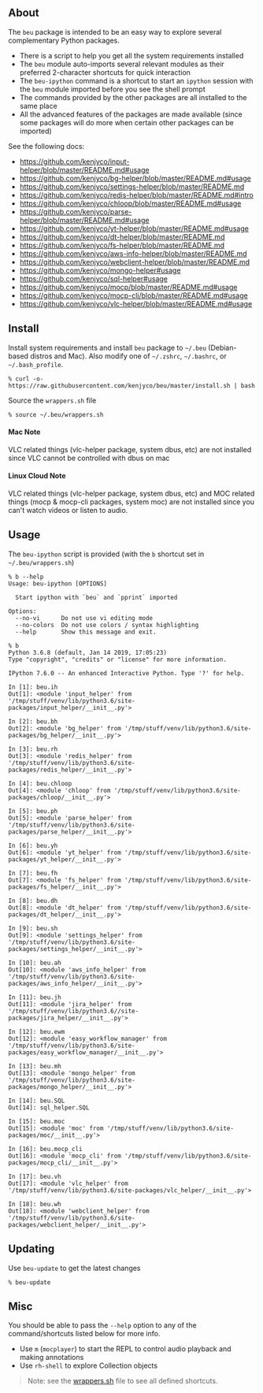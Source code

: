 ## About

The `beu` package is intended to be an easy way to explore several complementary
Python packages.

- There is a script to help you get all the system requirements installed
- The `beu` module auto-imports several relevant modules as their preferred
  2-character shortcuts for quick interaction
- The `beu-ipython` command is a shortcut to start an `ipython` session with the
  `beu` module imported before you see the shell prompt
- The commands provided by the other packages are all installed to the same
  place
- All the advanced features of the packages are made available (since some
  packages will do more when certain other packages can be imported)

See the following docs:

- <https://github.com/kenjyco/input-helper/blob/master/README.md#usage>
- <https://github.com/kenjyco/bg-helper/blob/master/README.md#usage>
- <https://github.com/kenjyco/settings-helper/blob/master/README.md>
- <https://github.com/kenjyco/redis-helper/blob/master/README.md#intro>
- <https://github.com/kenjyco/chloop/blob/master/README.md#usage>
- <https://github.com/kenjyco/parse-helper/blob/master/README.md#usage>
- <https://github.com/kenjyco/yt-helper/blob/master/README.md#usage>
- <https://github.com/kenjyco/dt-helper/blob/master/README.md>
- <https://github.com/kenjyco/fs-helper/blob/master/README.md>
- <https://github.com/kenjyco/aws-info-helper/blob/master/README.md>
- <https://github.com/kenjyco/webclient-helper/blob/master/README.md>
- <https://github.com/kenjyco/mongo-helper#usage>
- <https://github.com/kenjyco/sql-helper#usage>
- <https://github.com/kenjyco/mocp/blob/master/README.md#usage>
- <https://github.com/kenjyco/mocp-cli/blob/master/README.md#usage>
- <https://github.com/kenjyco/vlc-helper/blob/master/README.md#usage>

## Install

Install system requirements and install `beu` package to `~/.beu` (Debian-based
distros and Mac). Also modify one of `~/.zshrc`, `~/.bashrc`, or
`~/.bash_profile`.

```
% curl -o- https://raw.githubusercontent.com/kenjyco/beu/master/install.sh | bash
```

Source the `wrappers.sh` file

```
% source ~/.beu/wrappers.sh
```

#### Mac Note

VLC related things (vlc-helper package, system dbus, etc) are not installed
since VLC cannot be controlled with dbus on mac

#### Linux Cloud Note

VLC related things (vlc-helper package, system dbus, etc) and MOC related things
(mocp & mocp-cli packages, system moc) are not installed since you can't watch
videos or listen to audio.

## Usage

The `beu-ipython` script is provided (with the `b` shortcut set in
`~/.beu/wrappers.sh`)

```
% b --help
Usage: beu-ipython [OPTIONS]

  Start ipython with `beu` and `pprint` imported

Options:
  --no-vi      Do not use vi editing mode
  --no-colors  Do not use colors / syntax highlighting
  --help       Show this message and exit.
```

```
% b
Python 3.6.8 (default, Jan 14 2019, 17:05:23)
Type "copyright", "credits" or "license" for more information.

IPython 7.6.0 -- An enhanced Interactive Python. Type '?' for help.

In [1]: beu.ih
Out[1]: <module 'input_helper' from '/tmp/stuff/venv/lib/python3.6/site-packages/input_helper/__init__.py'>

In [2]: beu.bh
Out[2]: <module 'bg_helper' from '/tmp/stuff/venv/lib/python3.6/site-packages/bg_helper/__init__.py'>

In [3]: beu.rh
Out[3]: <module 'redis_helper' from '/tmp/stuff/venv/lib/python3.6/site-packages/redis_helper/__init__.py'>

In [4]: beu.chloop
Out[4]: <module 'chloop' from '/tmp/stuff/venv/lib/python3.6/site-packages/chloop/__init__.py'>

In [5]: beu.ph
Out[5]: <module 'parse_helper' from '/tmp/stuff/venv/lib/python3.6/site-packages/parse_helper/__init__.py'>

In [6]: beu.yh
Out[6]: <module 'yt_helper' from '/tmp/stuff/venv/lib/python3.6/site-packages/yt_helper/__init__.py'>

In [7]: beu.fh
Out[7]: <module 'fs_helper' from '/tmp/stuff/venv/lib/python3.6/site-packages/fs_helper/__init__.py'>

In [8]: beu.dh
Out[8]: <module 'dt_helper' from '/tmp/stuff/venv/lib/python3.6/site-packages/dt_helper/__init__.py'>

In [9]: beu.sh
Out[9]: <module 'settings_helper' from '/tmp/stuff/venv/lib/python3.6/site-packages/settings_helper/__init__.py'>

In [10]: beu.ah
Out[10]: <module 'aws_info_helper' from '/tmp/stuff/venv/lib/python3.6/site-packages/aws_info_helper/__init__.py'>

In [11]: beu.jh
Out[11]: <module 'jira_helper' from '/tmp/stuff/venv/lib/python3.6//site-packages/jira_helper/__init__.py'>

In [12]: beu.ewm
Out[12]: <module 'easy_workflow_manager' from '/tmp/stuff/venv/lib/python3.6/site-packages/easy_workflow_manager/__init__.py'>

In [13]: beu.mh
Out[13]: <module 'mongo_helper' from '/tmp/stuff/venv/lib/python3.6/site-packages/mongo_helper/__init__.py'>

In [14]: beu.SQL
Out[14]: sql_helper.SQL

In [15]: beu.moc
Out[15]: <module 'moc' from '/tmp/stuff/venv/lib/python3.6/site-packages/moc/__init__.py'>

In [16]: beu.mocp_cli
Out[16]: <module 'mocp_cli' from '/tmp/stuff/venv/lib/python3.6/site-packages/mocp_cli/__init__.py'>

In [17]: beu.vh
Out[17]: <module 'vlc_helper' from '/tmp/stuff/venv/lib/python3.6/site-packages/vlc_helper/__init__.py'>

In [18]: beu.wh
Out[18]: <module 'webclient_helper' from '/tmp/stuff/venv/lib/python3.6/site-packages/webclient_helper/__init__.py'>
```

## Updating

Use `beu-update` to get the latest changes

```
% beu-update
```

## Misc

You should be able to pass the `--help` option to any of the command/shortcuts
listed below for more info.

- Use `m` (`mocplayer`) to start the REPL to control audio playback and making
  annotations
- Use `rh-shell` to explore Collection objects

> Note: see the [wrappers.sh](https://raw.githubusercontent.com/kenjyco/beu/master/wrappers.sh)
> file to see all defined shortcuts.
